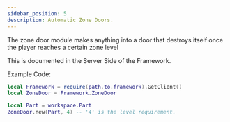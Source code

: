 ```yaml
---
sidebar_position: 5
description: Automatic Zone Doors.
---
```


The zone door module makes anything into a door that destroys itself once the player reaches a certain zone level

This is documented in the Server Side of the Framework.

Example Code:
```lua
local Framework = require(path.to.framework).GetClient()
local ZoneDoor = Framework.ZoneDoor

local Part = workspace.Part
ZoneDoor.new(Part, 4) -- '4' is the level requirement.
```